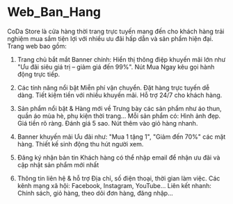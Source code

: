 # Web_Ban_Hang
CoDa Store là cửa hàng thời trang trực tuyến mang đến cho khách hàng trải nghiệm mua sắm tiện lợi với nhiều ưu đãi hấp dẫn và sản phẩm hiện đại. 
Trang web bao gồm:
1. Trang chủ bắt mắt
Banner chính: Hiển thị thông điệp khuyến mãi lớn như "Ưu đãi siêu giá trị – giảm giá đến 99%".
Nút Mua Ngay kêu gọi hành động trực tiếp.

2. Các tính năng nổi bật
Miễn phí vận chuyển.
Đặt hàng trực tuyến dễ dàng.
Tiết kiệm tiền với nhiều khuyến mãi.
Hỗ trợ 24/7 cho khách hàng.

3. Sản phẩm nổi bật & Hàng mới về
Trưng bày các sản phẩm như áo thun, quần áo mùa hè, phụ kiện thời trang...
Mỗi sản phẩm có:
Hình ảnh đẹp.
Giá tiền rõ ràng.
Đánh giá 5 sao.
Nút thêm vào giỏ hàng nhanh.

4. Banner khuyến mãi
Ưu đãi như: "Mua 1 tặng 1", "Giảm đến 70%" các mặt hàng.
Thiết kế sinh động thu hút người xem.

5. Đăng ký nhận bản tin
Khách hàng có thể nhập email để nhận ưu đãi và cập nhật sản phẩm mới nhất

6. Thông tin liên hệ & hỗ trợ
Địa chỉ, số điện thoại, thời gian làm việc.
Các kênh mạng xã hội: Facebook, Instagram, YouTube...
Liên kết nhanh: Chính sách, giỏ hàng, theo dõi đơn hàng, đăng nhập...
